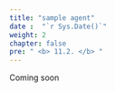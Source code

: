 ```yaml
---
title: "sample agent"
date :  "`r Sys.Date()`" 
weight: 2
chapter: false
pre: " <b> 11.2. </b> "
---
```

Coming soon